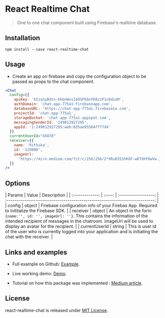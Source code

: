 # React Realtime Chat
> One to one chat component built using Firebase's realtime database.

## Installation
`npm install --save react-realtime-chat`

## Usage

- Create an app on firebase and copy the configuration object to be passed as props to the chat component.
  
```jsx harmony
<Chat
  config={{
    apiKey: 'AIzaSyBdtn-6kbnWviIeDSPEbofK8czP1u9dioM',
    authDomain: 'chat-app-775a1.firebaseapp.com',
    databaseURL: 'https://chat-app-775a1.firebaseio.com',
    projectId: 'chat-app-775a1',
    storageBucket: 'chat-app-775a1.appspot.com',
    messagingSenderId: '249012927295',
    appId: '1:249012927295:web:035ae95584ff77d4'
  }}
  currentUserId="45878"
  receiver={{
    name: 'Rithika',
    id: '129090',
    imageUrl:
      'https://miro.medium.com/fit/c/256/256/2*XRuD351hKGF-w6TdhF0wVw.jpeg'
  }}
/>
```

## Options

|     Params      | Value  |     Description      |
| :-------------: | :----: | :------------------: | :---------------------------------------------------------------------------: |
|       config       | object | Firebase configuration info of your Firebas App. Required to inititalize the Firebase SDK. |
|      receiver       | object |  An object in the form `{name:'', id: '', imageUrl: ''}`. This contains the information of the intended recipient of messages in the chatroom. imageUrl will be used to display an avatar for the recipient. |
|    currentUserId     | string | This is user id of the user who is currently logged into your application and is initiating the chat with the receiver. |

## Links and examples

- Full example on Github: [Example](https://github.com/rithikachowta08/react-realtime-chat/tree/master/src).

- Live working demo: [Demo]().

- Tutorial on how this package was implemented : [Medium article]().

## License

react-realtime-chat is released under [MIT License](https://opensource.org/licenses/MIT).

